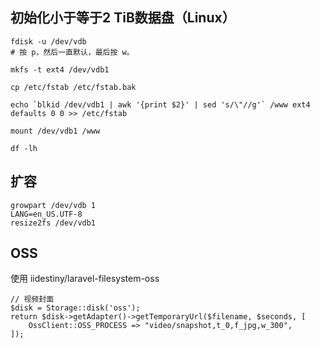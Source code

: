 ## 初始化小于等于2 TiB数据盘（Linux）

```
fdisk -u /dev/vdb
# 按 p，然后一直默认，最后按 w。

mkfs -t ext4 /dev/vdb1

cp /etc/fstab /etc/fstab.bak

echo `blkid /dev/vdb1 | awk '{print $2}' | sed 's/\"//g'` /www ext4 defaults 0 0 >> /etc/fstab

mount /dev/vdb1 /www

df -lh
```

## 扩容

```shell
growpart /dev/vdb 1
LANG=en_US.UTF-8
resize2fs /dev/vdb1
```


## OSS

使用 iidestiny/laravel-filesystem-oss

```
// 视频封面
$disk = Storage::disk('oss');
return $disk->getAdapter()->getTemporaryUrl($filename, $seconds, [
    OssClient::OSS_PROCESS => "video/snapshot,t_0,f_jpg,w_300",
]);
```
